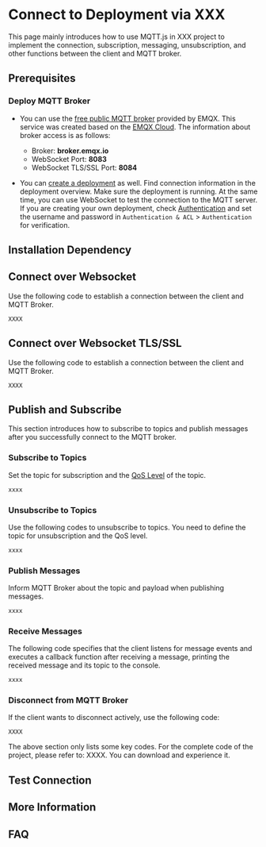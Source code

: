 # Connect to Deployment via XXX


This page mainly introduces how to use MQTT.js in XXX project to implement the connection, subscription, messaging, unsubscription, and other functions between the client and MQTT broker. <!--Elaborate the functions according to needs.-->

<!--Do not introduce the language or MQTT. You can introduce the MQTT.js, for example, [MQTT.js](https://github.com/mqttjs/MQTT.js) is a fully open-source client library for the MQTT protocol, written in JavaScript, and can be used in both Node.js and browser environments. For more information and usage methods of `MQTT.js`, you can visit the [MQTT.js GitHub page](https://github.com/mqttjs/MQTT.js#table-of-contents).-->

<!--Other information, such as version limitations-->

## Prerequisites

<!--Describe the concepts that must be known and environments that must be established, for example： Understand MQTT over WebSocket（may add links to concept description sections).-->

### Deploy MQTT Broker

- You can use the [free public MQTT broker](https://www.emqx.com/en/mqtt/public-mqtt5-broker) provided by EMQX. This service was created based on the [EMQX Cloud](https://www.emqx.com/en/cloud). The information about broker access is as follows:
  - Broker: **broker.emqx.io**
  - WebSocket Port: **8083**
  - WebSocket TLS/SSL Port: **8084**

- You can [create a deployment](https://docs.emqx.com/en/cloud/latest/create/overview.html) as well. Find connection information in the deployment overview. Make sure the deployment is running. At the same time, you can use WebSocket to test the connection to the MQTT server. If you are creating your own deployment, check [Authentication](https://docs.emqx.com/en/cloud/latest/deployments/auth_overview.html) and set the username and password in `Authentication & ACL` > `Authentication` for verification.

### <!--Other Prerequisites e.g. Vue CLI-->

<!--For example, This project uses [Vue CLI](https://cli.vuejs.org/guide/creating-a-project.html#vue-create) to create a Vue project for development and testing. -->

## Installation Dependency

<!--Describe the steps for how to install or import MQTT.js based on different projects and other dependencies if any.-->

## Connect over Websocket

<!--There is no need to set username and password if you use the public MQTT broker. If you create your own deployment, you need to describe how to set the username and password.-->

Use the following code to establish a connection between the client and MQTT Broker.

```
XXXX
```

## Connect over Websocket TLS/SSL

<!--Introduce the differences between the ws port and the wss port, and the connection precautions. For example, when enabling TLS/SSL encryption, the connection [parameter options](https://github.com/mqttjs/MQTT.js#mqttclientstreambuilder-options) are consistent with establishing a connection through the WebSocket port. You only need to pay attention to changing the protocol to `wss` and matching the correct port number.-->

Use the following code to establish a connection between the client and MQTT Broker.

```
XXXX
```

## Publish and Subscribe

This section introduces how to subscribe to topics and publish messages after you successfully connect to the MQTT broker.

### Subscribe to Topics

Set the topic for subscription and the [QoS Level](https://www.emqx.com/en/blog/introduction-to-mqtt-qos) of the topic.

<!--Add other information as needed according to projects.-->

```js
xxxx
```

### Unsubscribe to Topics

Use the following codes to unsubscribe to topics. You need to define the topic for unsubscription and the QoS level.

<!--Add other information as needed according to projects.-->

```js
xxxx
```

### Publish Messages

Inform MQTT Broker about the topic and payload when publishing messages.

<!--Add other information as needed according to projects.-->

```js
xxxx
```

### Receive Messages

The following code specifies that the client listens for message events and executes a callback function after receiving a message, printing the received message and its topic to the console.
<!--Add other information as needed according to projects.-->

```js
xxxx
```

### Disconnect from MQTT Broker

If the client wants to disconnect actively, use the following code:

```
XXXX
```

The above section only lists some key codes. For the complete code of the project, please refer to: XXXX. You can download and experience it.

## Test Connection

<!--Describe the testing procedure using testing tools and add screenshots.-->

<!--You can download the [browser application demo](XXX) using XXX. Learn how to write and use functions such as creating connections, subscribing to topics, sending and receiving messages, unsubscribing, and disconnecting.-->


## More Information

<!--In summary, you have implemented the creation of an MQTT connection in XXX project, and simulated subscribing, sending and receiving messages, unsubscribing, and disconnecting between the client and MQTT broker. You can download the source code of the example [here](), and you can also find more demo examples in other languages on [GitHub](https://github.com/emqx/MQTT-Client-Examples).-->

## FAQ

<!-- For example, How to use self-signed certificates? How to use two-way TLS/SSL authentication?-->
